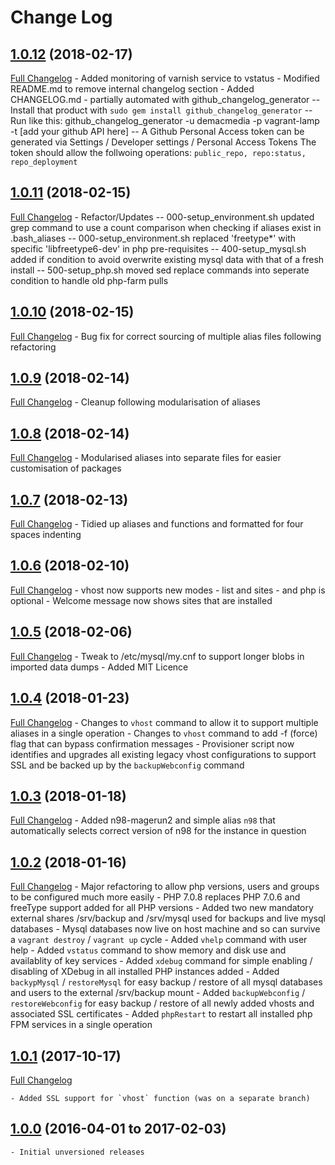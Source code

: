 # Change Log

## [1.0.12](https://github.com/demacmedia/vagrant-lamp/tree/1.0.12) (2018-02-17)
[Full Changelog](https://github.com/demacmedia/vagrant-lamp/compare/1.0.11...1.0.12)
    - Added monitoring of varnish service to vstatus
    - Modified README.md to remove internal changelog section
    - Added CHANGELOG.md - partially automated with github_changelog_generator
        -- Install that product with `sudo gem install github_changelog_generator`
        -- Run like this: github_changelog_generator -u demacmedia -p vagrant-lamp -t [add your github API here]
        -- A Github Personal Access token can be generated via Settings / Developer settings / Personal Access Tokens
           The token should allow the follwoing operations: `public_repo, repo:status, repo_deployment`

## [1.0.11](https://github.com/demacmedia/vagrant-lamp/tree/1.0.11) (2018-02-15)
[Full Changelog](https://github.com/demacmedia/vagrant-lamp/compare/1.0.10...1.0.11)
    - Refactor/Updates
        -- 000-setup_environment.sh updated grep command to use a count comparison when checking if aliases exist in .bash_aliases
        -- 000-setup_environment.sh replaced 'freetype*' with specific 'libfreetype6-dev' in php pre-requisites
        -- 400-setup_mysql.sh added if condition to avoid overwrite existing mysql data with that of a fresh install
        -- 500-setup_php.sh moved sed replace commands into seperate condition to handle old php-farm pulls

## [1.0.10](https://github.com/demacmedia/vagrant-lamp/tree/1.0.10) (2018-02-15)
[Full Changelog](https://github.com/demacmedia/vagrant-lamp/compare/1.0.9...1.0.10)
    - Bug fix for correct sourcing of multiple alias files following refactoring

## [1.0.9](https://github.com/demacmedia/vagrant-lamp/tree/1.0.9) (2018-02-14)
[Full Changelog](https://github.com/demacmedia/vagrant-lamp/compare/1.0.8...1.0.9)
    - Cleanup following modularisation of aliases

## [1.0.8](https://github.com/demacmedia/vagrant-lamp/tree/1.0.8) (2018-02-14)
[Full Changelog](https://github.com/demacmedia/vagrant-lamp/compare/1.0.7...1.0.8)
    - Modularised aliases into separate files for easier customisation of packages

## [1.0.7](https://github.com/demacmedia/vagrant-lamp/tree/1.0.7) (2018-02-13)
[Full Changelog](https://github.com/demacmedia/vagrant-lamp/compare/1.0.6...1.0.7)
    - Tidied up aliases and functions and formatted for four spaces indenting

## [1.0.6](https://github.com/demacmedia/vagrant-lamp/tree/1.0.6) (2018-02-10)
[Full Changelog](https://github.com/demacmedia/vagrant-lamp/compare/1.0.5...1.0.6)
    - vhost now supports new modes - list and sites - and php is optional
    - Welcome message now shows sites that are installed

## [1.0.5](https://github.com/demacmedia/vagrant-lamp/tree/1.0.5) (2018-02-06)
[Full Changelog](https://github.com/demacmedia/vagrant-lamp/compare/1.0.4...1.0.5)
    - Tweak to /etc/mysql/my.cnf to support longer blobs in imported data dumps
    - Added MIT Licence

## [1.0.4](https://github.com/demacmedia/vagrant-lamp/tree/1.0.4) (2018-01-23)
[Full Changelog](https://github.com/demacmedia/vagrant-lamp/compare/1.0.3...1.0.4)
    - Changes to `vhost` command to allow it to support multiple aliases in a single operation
    - Changes to `vhost` command to add -f (force) flag that can bypass confirmation messages
    - Provisioner script now identifies and upgrades all existing legacy vhost configurations to support SSL and be backed up by the `backupWebconfig` command

## [1.0.3](https://github.com/demacmedia/vagrant-lamp/tree/1.0.3) (2018-01-18)
[Full Changelog](https://github.com/demacmedia/vagrant-lamp/compare/1.0.2...1.0.3)
    - Added n98-magerun2 and simple alias `n98` that automatically selects correct version of n98 for the instance in question

## [1.0.2](https://github.com/demacmedia/vagrant-lamp/tree/1.0.2) (2018-01-16)
[Full Changelog](https://github.com/demacmedia/vagrant-lamp/compare/1.0.1...1.0.2)
    - Major refactoring to allow php versions, users and groups to be configured much more easily
    - PHP 7.0.8 replaces PHP 7.0.6 and freeType support added for all PHP versions
    - Added two new mandatory external shares /srv/backup and /srv/mysql used for backups and live mysql databases
    - Mysql databases now live on host machine and so can survive a `vagrant destroy` / `vagrant up` cycle
    - Added `vhelp` command with user help
    - Added `vstatus` command to show memory and disk use and availablity of key services
    - Added `xdebug` command for simple enabling / disabling of XDebug in all installed PHP instances added
    - Added `backypMysql` / `restoreMysql` for easy backup / restore of all mysql databases and users to the external /srv/backup mount
    - Added `backupWebconfig` / `restoreWebconfig` for easy backup / restore of all newly added vhosts and associated SSL certificates
    - Added `phpRestart` to restart all installed php FPM services in a single operation

## [1.0.1](https://github.com/demacmedia/vagrant-lamp/tree/1.0.1) (2017-10-17)
[Full Changelog](https://github.com/demacmedia/vagrant-lamp/compare/1.0.0...1.0.1)

    - Added SSL support for `vhost` function (was on a separate branch)

## [1.0.0](https://github.com/demacmedia/vagrant-lamp/tree/1.0.0) (2016-04-01 to 2017-02-03)
    - Initial unversioned releases
